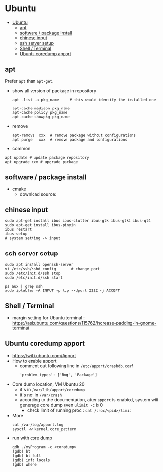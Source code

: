# Ubuntu

- [Ubuntu](#ubuntu)
  - [apt](#apt)
  - [software / package install](#software--package-install)
  - [chinese input](#chinese-input)
  - [ssh server setup](#ssh-server-setup)
  - [Shell / Terminal](#shell--terminal)
  - [Ubuntu coredump apport](#ubuntu-coredump-apport)

## apt

Prefer `apt` than `apt-get`.

- show all version of package in repository
  ```
  apt -list -a pkg_name		# this would identify the installed one

  apt-cache madison pkg_name
  apt-cache policy pkg_name
  apt-cache showpkg pkg_name
  ```
- remove
  ```
  apt-remove  xxx  # remove package without configurations
  apt purge   xxx  # remove package and configurations
  ```

- common

```
apt update # update package repository
apt upgrade xxx # upgrade package
```


## software / package install

- cmake
  - download source: 

## chinese input

```
sudo apt-get install ibus ibus-clutter ibus-gtk ibus-gtk3 ibus-qt4
sudo apt-get install ibus-pinyin
ibus restart
ibus-setup
# system setting -> input
```

## ssh server setup

```
sudo apt install openssh-server
vi /etc/ssh/sshd_config       # change port
sudo /etc/init.d/ssh stop
sudo /etc/init.d/ssh start

ps aux | grep ssh
sudo iptables -A INPUT -p tcp --dport 2222 -j ACCEPT
```

## Shell / Terminal

- margin setting for Ubuntu terminal : https://askubuntu.com/questions/115762/increase-padding-in-gnome-terminal



## Ubuntu coredump apport 

- https://wiki.ubuntu.com/Apport
- How to enable apport
  - comment out following line in `/etc/apport/crashdb.conf`
    ```
    'problem_types': ['Bug', 'Package'],
    ```
- Core dump location, VM Ubuntu 20
  - it's in `/var/lib/apport/coredump`
  - it's not in `/var/crash` 
  - according to the documentation, after `apport` is enabled, system will generage core dump even `ulimit -c` is 0
    - check limit of running proc : `cat /proc/<pid>/limit`
- More
  ```
  cat /var/log/apport.log
  sysctl -w kernel.core_pattern
  ```
- run with core dump
  ```
  gdb ./myProgram -c <coredump>
  (gdb) bt
  (gdb) bt full
  (gdb) info locals
  (gdb) where
  ```








